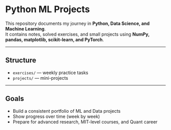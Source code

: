 # Python ML Projects

This repository documents my journey in **Python, Data Science, and Machine Learning**.  
It contains notes, solved exercises, and small projects using **NumPy, pandas, matplotlib, scikit-learn, and PyTorch**.  

---

## Structure
- `exercises/` — weekly practice tasks
- `projects/` — mini-projects

---

## Goals
- Build a consistent portfolio of ML and Data projects
- Show progress over time (week by week)
- Prepare for advanced research, MIT-level courses, and Quant career
